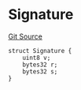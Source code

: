 # Signature
[Git Source](https://github.com-treasure/TreasureProject/spellcaster-facets/blob/e61aea147da628641c6f090a95c62cf081f729f5/src/StakingERC20.sol)


```solidity
struct Signature {
    uint8 v;
    bytes32 r;
    bytes32 s;
}
```

